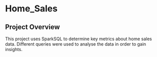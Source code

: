 # Home_Sales

## Project Overview
This project uses SparkSQL to determine key metrics about home sales data. Different queries were used to analyse the data in order to gain insights.
